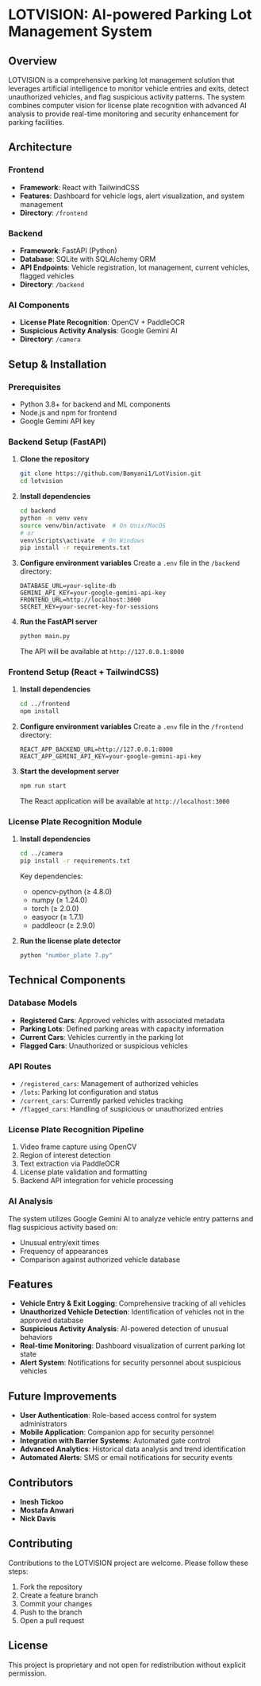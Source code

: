 # LOTVISION: AI-powered Parking Lot Management System

## Overview
LOTVISION is a comprehensive parking lot management solution that leverages artificial intelligence to monitor vehicle entries and exits, detect unauthorized vehicles, and flag suspicious activity patterns. The system combines computer vision for license plate recognition with advanced AI analysis to provide real-time monitoring and security enhancement for parking facilities.

## Architecture

### Frontend
- **Framework**: React with TailwindCSS
- **Features**: Dashboard for vehicle logs, alert visualization, and system management
- **Directory**: `/frontend`

### Backend
- **Framework**: FastAPI (Python)
- **Database**: SQLite with SQLAlchemy ORM
- **API Endpoints**: Vehicle registration, lot management, current vehicles, flagged vehicles
- **Directory**: `/backend`

### AI Components
- **License Plate Recognition**: OpenCV + PaddleOCR
- **Suspicious Activity Analysis**: Google Gemini AI
- **Directory**: `/camera`

## Setup & Installation

### Prerequisites
- Python 3.8+ for backend and ML components
- Node.js and npm for frontend
- Google Gemini API key

### Backend Setup (FastAPI)

1. **Clone the repository**
   ```sh
   git clone https://github.com/Bamyani1/LotVision.git
   cd lotvision
   ```

2. **Install dependencies**
   ```sh
   cd backend
   python -m venv venv
   source venv/bin/activate  # On Unix/MacOS
   # or
   venv\Scripts\activate  # On Windows
   pip install -r requirements.txt
   ```

3. **Configure environment variables**
   Create a `.env` file in the `/backend` directory:
   ```
   DATABASE_URL=your-sqlite-db
   GEMINI_API_KEY=your-google-gemini-api-key
   FRONTEND_URL=http://localhost:3000
   SECRET_KEY=your-secret-key-for-sessions
   ```

4. **Run the FastAPI server**
   ```sh
   python main.py
   ```
   The API will be available at `http://127.0.0.1:8000`

### Frontend Setup (React + TailwindCSS)

1. **Install dependencies**
   ```sh
   cd ../frontend
   npm install
   ```

2. **Configure environment variables**
   Create a `.env` file in the `/frontend` directory:
   ```
   REACT_APP_BACKEND_URL=http://127.0.0.1:8000
   REACT_APP_GEMINI_API_KEY=your-google-gemini-api-key
   ```

3. **Start the development server**
   ```sh
   npm run start
   ```
   The React application will be available at `http://localhost:3000`

### License Plate Recognition Module

1. **Install dependencies**
   ```sh
   cd ../camera
   pip install -r requirements.txt
   ```
   
   Key dependencies:
   - opencv-python (≥ 4.8.0)
   - numpy (≥ 1.24.0)
   - torch (≥ 2.0.0)
   - easyocr (≥ 1.7.1)
   - paddleocr (≥ 2.9.0)

2. **Run the license plate detector**
   ```sh
   python "number_plate 7.py"
   ```

## Technical Components

### Database Models
- **Registered Cars**: Approved vehicles with associated metadata
- **Parking Lots**: Defined parking areas with capacity information
- **Current Cars**: Vehicles currently in the parking lot
- **Flagged Cars**: Unauthorized or suspicious vehicles

### API Routes
- `/registered_cars`: Management of authorized vehicles
- `/lots`: Parking lot configuration and status
- `/current_cars`: Currently parked vehicles tracking
- `/flagged_cars`: Handling of suspicious or unauthorized entries

### License Plate Recognition Pipeline
1. Video frame capture using OpenCV
2. Region of interest detection
3. Text extraction via PaddleOCR
4. License plate validation and formatting
5. Backend API integration for vehicle processing

### AI Analysis
The system utilizes Google Gemini AI to analyze vehicle entry patterns and flag suspicious activity based on:
- Unusual entry/exit times
- Frequency of appearances
- Comparison against authorized vehicle database

## Features

- **Vehicle Entry & Exit Logging**: Comprehensive tracking of all vehicles
- **Unauthorized Vehicle Detection**: Identification of vehicles not in the approved database
- **Suspicious Activity Analysis**: AI-powered detection of unusual behaviors
- **Real-time Monitoring**: Dashboard visualization of current parking lot state
- **Alert System**: Notifications for security personnel about suspicious vehicles

## Future Improvements

- **User Authentication**: Role-based access control for system administrators
- **Mobile Application**: Companion app for security personnel
- **Integration with Barrier Systems**: Automated gate control
- **Advanced Analytics**: Historical data analysis and trend identification
- **Automated Alerts**: SMS or email notifications for security events

## Contributors

- **Inesh Tickoo**
- **Mostafa Anwari**
- **Nick Davis**

## Contributing

Contributions to the LOTVISION project are welcome. Please follow these steps:

1. Fork the repository
2. Create a feature branch
3. Commit your changes
4. Push to the branch
5. Open a pull request

## License

This project is proprietary and not open for redistribution without explicit permission.


